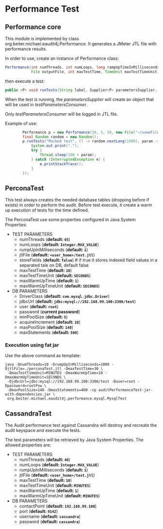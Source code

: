 # Performance Test

## Performance core
This module is implemented by class org.beiter.michael.eaudit4j.Performance. It generates a JMeter JTL
file with performance results.

In order to use, create an instance of Performance class:
```Java
Performance(int numThreads, int numLoops, long rampUpTimeInMilliseconds,
            File outputFile, int maxTestTime, TimeUnit maxTestTimeUnit)
```
then execute a test:
```Java
public <P> void runTests(String label, Supplier<P> parametersSupplier, Consumer<P> testParametersConsumer)
```
When the test is running, the _parametersSupplier_ will create an object that will be used in _testParametersConsumer_.

Only _testParametersConsumer_ will be logged in JTL file.

Example of use:
```Java
        Performance p = new Performance(10, 5, 50, new File("~/someFile.jtl"), 2, TimeUnit.HOURS);
        final Random random = new Random();
        p.runTests("Mocked test", () -> random.nextLong(1000), param -> {
            System.out.print(".");
            try {
                Thread.sleep(100 + param);
            } catch (InterruptedException e) {
                e.printStackTrace();
            }
        });
```

## PerconaTest
This test always creates the needed database tables (dropping before if exists) in order to perform the audit.
Before test execute, it create a warm up execution of tests for the time defined.

The PerconaTest use some properties configured in Java System Properties:
 * TEST PARAMETERS
     * numThreads (**default: `65`**)
     * numLoops (**default: `Integer.MAX_VALUE`**)
     * rumpUpInMilliseconds (**default: `1`**)
     * jtlFile (**default: `<user_home>/test.jtl`**)
     * storeFields (**default: `false`**) # if true it stores indexed field values in a separated tale on DB, default false
     * maxTestTime (**default: `10`**)
     * maxTestTimeUnit (**default: `SECONDS`**)
     * maxWarmUpTime (**default: `1`**)
     * maxWarmUpTimeUnit (**default: `SECONDS`**)
 * DB PARAMETERS
     * DriverClass (**default: `com.mysql.jdbc.Driver`**)
     * jdbcUrl (**default: `jdbc:mysql://192.168.99.100:3306/test`**) 
     * user (**default: `root`**)
     * password (**current password**)
     * minPoolSize (**default: `5`**)
     * acquireIncrement (**default: `10`**)
     * maxPoolSize (**default: `140`**)
     * maxStatements (**default: `500`**)

### Execution using fat jar
Use the above command as template:
```
java -DnumThreads=10 -DrumpUpInMilliseconds=1000 -DjtlFile=./perconaTest.jtl -DmaxTestTime=30 \
 -DmaxTestTimeUnit=MINUTES -DmaxWarmUpTime=10 -DmaxWarmUpTimeUnit=SECONDS \
 -DjdbcUrl=jdbc:mysql://192.168.99.100:3306/test -Duser=root -Dpassword=rootPsw \
 -DmaxPoolSize=140 -DmaxStatements=400 -cp auditPerformanceTest-jar-with-dependencies.jar \
 org.beiter.michael.eaudit4j.performance.mysql.MysqlTest
```



## CassandraTest
The Audit performance test against Cassandra will destroy and recreate the audit keyspace and execute the tests.

The test parameters will be retrieved by Java System Properties. The allowed properties are:
 * TEST PARAMETERS
     * numThreads (**default: `40`**)
     * numLoops (**default: `Integer.MAX_VALUE`**)
     * rumpUpInMilliseconds (**default: `1`**)
     * jtlFile (**default: `<user_home>/test.jtl`**)
     * maxTestTime (**default: `10`**)
     * maxTestTimeUnit (**default: `MINUTES`**)
     * maxWarmUpTime (**default: `1`**)
     * maxWarmUpTimeUnit (**default: `MINUTES`**)
 * DB PARAMETERS
     * contactPoint (**default: `192.168.99.100`**)
     * port (**default: `9142`**)
     * username (**default: `cassandra`**)
     * password (**default: `cassandra`**)

